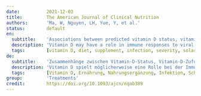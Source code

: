 ```yaml
---
date:          2021-12-03
title:         The American Journal of Clinical Nutrition
authors:       'Ma, W, Nguyen, LH, Yue, Y, et al.'
status:        default
en:
  subtitle:    'Associations between predicted vitamin D status, vitamin D intake, and risk of SARS-CoV-2 infection and Coronavirus Disease 2019 severity'
  description: 'Vitamin D may have a role in immune responses to viral infections. However, data on the association between vitamin D and SARS-CoV-2 infection and Coronavirus Disease 2019 (COVID-19) severity have been limited and inconsistent. Design: We examined the associations of predicted vitamin D status and intake with risk of SARS-CoV-2 infection and COVID-19 severity. We used data from periodic surveys (May 2020 to March 2021) within the Nurses’ Health Study II. Among 39,315 participants, 1,768 reported a positive test for SARS-CoV-2 infection. Usual vitamin D intake from foods and supplements were measured using a semi-quantitative, pre-pandemic food frequency questionnaire in 2015. Predicted 25-hydroxyvitamin D [25(OH)D] levels were calculated based on a previously validated model including dietary and supplementary vitamin D intake, ultraviolet-B (UVB), and other behavioral predictors of vitamin D status. Results: Higher predicted 25(OH)D levels, but not vitamin D intake, were associated with a lower risk of SARS-CoV-2 infection. Comparing participants in the highest quintile of predicted 25(OH)D levels to the lowest. Participants in the highest quartile of UVB and UVA also had lower risk of SARS-CoV-2 infection compared to the lowest. High intake of vitamin D from supplements (≥400 IU/d) was associated with a lower risk of hospitalization. Conclusions: Our study provides suggestive evidence on the association between higher predicted circulating 25(OH)D levels and a lower risk of SARS-CoV-2 infection. Greater intake of vitamin D supplements was associated with a lower risk of hospitalization. Our data also support an association between exposure to UVB or UVA, independent of vitamin D, and SARS-CoV-2 infection, so results for predicted 25(OH)D need to be interpreted cautiously.'
  tags:        [vitamin D, diet, supplement, infection, severity, solar UV-B, UV-A, Robertson-Berger meter]
de:
  subtitle:    'Zusammenhänge zwischen Vitamin-D-Status, Vitamin-D-Zufuhr und dem Risiko einer SARS-CoV-2-Infektion und dem Schweregrad der Coronavirus-Erkrankung 2019'
  description: 'Vitamin D spielt möglicherweise eine Rolle bei der Immunantwort auf Virusinfektionen. Die Daten über den Zusammenhang zwischen Vitamin D und der SARS-CoV-2-Infektion und dem Schweregrad der Coronavirus-Krankheit 2019 (COVID-19) sind jedoch begrenzt und widersprüchlich. Wir untersuchten den Zusammenhang zwischen dem Vitamin-D-Status und der Vitamin-D-Aufnahme mit dem Risiko einer SARS-CoV-2-Infektion und dem Schweregrad von COVID-19. Design der Studie: Wir verwendeten Daten aus periodischen Erhebungen (Mai 2020 bis März 2021) im Rahmen der Nurses Health Study II. Von 39.315 Teilnehmern meldeten 1.768 einen positiven Test auf eine SARS-CoV-2-Infektion. Die übliche Vitamin-D-Zufuhr aus Lebensmitteln und Nahrungsergänzungsmitteln wurde anhand eines semiquantitativen Fragebogens zur Häufigkeit der Nahrungsaufnahme vor der Pandemie im Jahr 2015 gemessen. Die vorhergesagten 25-Hydroxyvitamin D [25(OH)D]-Spiegel wurden auf der Grundlage eines zuvor validierten Modells berechnet, das die Aufnahme von Vitamin D über die Nahrung und Nahrungsergänzungsmittel, UVB-Strahlung und andere verhaltensbedingte Prädiktoren für den Vitamin D-Status berücksichtigt. Ergebnisse: Höhere 25(OH)D-Werte, nicht aber die Vitamin-D-Aufnahme, waren mit einem geringeren Risiko einer SARS-CoV-2-Infektion verbunden. Vergleich der Teilnehmer aus dem höchsten Quintil der vorhergesagten 25(OH)D-Werte mit dem niedrigsten. Die Teilnehmer im höchsten Quartil der UVB- und UVA-Werte hatten ebenfalls ein geringeres Risiko für eine SARS-CoV-2-Infektion als die Teilnehmer im niedrigsten Quartil. Eine hohe Zufuhr von Vitamin D aus Nahrungsergänzungsmitteln (≥400 IE/d) war mit einem geringeren Risiko einer Krankenhauseinweisung verbunden. Fazit: Unsere Studie liefert suggestive Hinweise auf einen Zusammenhang zwischen höheren vorhergesagten zirkulierenden 25(OH)D-Spiegeln und einem geringeren Risiko einer SARS-CoV-2-Infektion. Eine höhere Einnahme von Vitamin-D-Präparaten war mit einem geringeren Risiko für einen Krankenhausaufenthalt verbunden. Unsere Daten unterstützen auch einen Zusammenhang zwischen UVB- oder UVA-Exposition, unabhängig von Vitamin D, und einer SARS-CoV-2-Infektion, so dass die Ergebnisse für das vorhergesagte 25(OH)D mit Vorsicht zu interpretieren sind.' 
  tags:        [Vitamin D, Ernährung, Nahrungsergänzung, Infektion, Schweregrad, solares UV-B, UV-A, Robertson-Berger-Meter]
group:         'Treatments'
credit:        https://doi.org/10.1093/ajcn/nqab389
---
```

